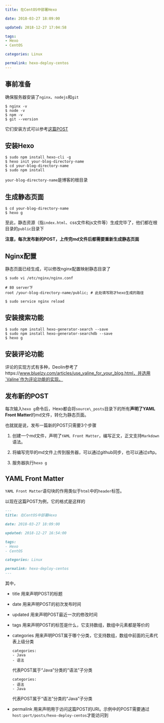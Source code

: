 ```yaml
---
title: 在CentOS中部署Hexo

date: 2018-03-27 18:09:00

updated: 2018-12-27 17:04:58

tags:
- Hexo
- CentOS

categories: Linux

permalink: hexo-deploy-centos
---
```


## 事前准备

确保服务器安装了`nginx`、`nodejs`和`git`

~~~shell
$ nginx -v
$ node -v
$ npm -v
$ git --version
~~~



它们安装方式可以参考[这篇POST](https://spldeolin.com/posts/centos-softwares/)



## 安装Hexo

~~~shell
$ sudo npm install hexo-cli -g
$ hexo init your-blog-directory-name
$ cd your-blog-directory-name
$ sudo npm install
~~~



`your-blog-directory-name`是博客的根目录



## 生成静态页面

~~~shell
$ cd your-blog-directory-name
$ hexo g
~~~



至此，静态资源（指`index.html`、css文件和js文件等）生成完毕了，他们都在根目录的`public`目录下



**注意，每次发布新的POST，上传完md文件后都需要重新生成静态页面**



## Nginx配置

静态页面已经生成，可以修改nginx配置映射静态目录了

~~~shell
$ sudo vi /etc/nginx/nginx.conf
~~~

~~~nginx
# 80 server下
root /your-blog-directory-name/public; # 此处填写刚才hexo生成的路径
~~~

~~~shell
$ sudo service nginx reload
~~~



## 安装搜索功能

~~~shell
$ sudo npm install hexo-generator-search --save
$ sudo npm install hexo-generator-searchdb --save
$ hexo g
~~~



## 安装评论功能

评论的实现方式有多种，Deolin参考了https://www.bluelzy.com/articles/use_valine_for_your_blog.html，并选用`Valine`作为评论功能的实现。



## 发布新的POST

每次输入`hexo g`命令后，Hexo都会将`source\_posts`目录下的所有**声明了YAML Front Matter**的md文件，转化为静态页面。

也就就是说，发布一篇新的POST只需要3个步骤

1. 创建一个md文件，声明了`YAML Front Matter`，编写正文，正文支持`Markdown`语法。
2. 将编写完毕的md文件上传到服务器，可以通过github同步，也可以通过sftp。

3. 服务器执行`hexo g`



## YAML Front Matter

`YAML Front Matter`语句块的作用类似于`html`中的`header`标签。

以现在这篇POST为例，它的格式是这样的

~~~markdown
---
title: 在CentOS中部署Hexo

date: 2018-03-27 18:09:00

updated: 2018-12-27 16:54:00

tags:
- Hexo
- CentOS

categories: Linux

permalink: hexo-deploy-centos
---
~~~



其中，

- title 用来声明POST的标题
- date 用来声明POST的初次发布时间
- updated 用来声明POST最近一次的修改时间
- tags 用来声明POST的标签是什么，它支持数组，数组中元素都是等价的

- categories 用来声明POST属于哪个分类，它支持数组，数组中前面的元素代表上级分类

  ~~~
  categories:
  - Java
  - 语法
  ~~~

  代表POST属于“Java”分类的“语法”子分类

  ~~~
  categories:
  - 语法
  - Java
  ~~~

  代表POST属于“语法”分类的“Java”子分类

- permalink 用来声明用于访问这篇POST的URI。示例中的POST需要通过`host:port/posts/hexo-deploy-centos`才能访问到






